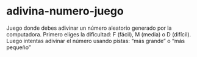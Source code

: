 # adivina-numero-juego
Juego donde debes adivinar un número aleatorio generado por la computadora. Primero eliges la dificultad: F (fácil), M (media) o D (difícil). Luego intentas adivinar el número usando pistas: “más grande” o “más pequeño”
